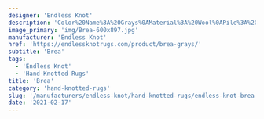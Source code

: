 ```yaml
---
designer: 'Endless Knot'
description: 'Color%20Name%3A%20Grays%0AMaterial%3A%20Wool%0APile%3A%20CutStyle%3A%20Modern'
image_primary: 'img/Brea-600x897.jpg'
manufacturer: 'Endless Knot'
href: 'https://endlessknotrugs.com/product/brea-grays/'
subtitle: 'Brea'
tags:
  - 'Endless Knot'
  - 'Hand-Knotted Rugs'
title: 'Brea'
category: 'hand-knotted-rugs'
slug: '/manufacturers/endless-knot/hand-knotted-rugs/endless-knot-brea'
date: '2021-02-17'
---
```


